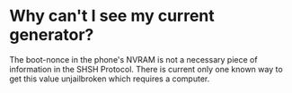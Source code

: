​
# Why can't I see my current generator?

The boot-nonce in the phone's NVRAM is not a necessary piece of information in the SHSH Protocol. There is current only one known way to get this value unjailbroken which requires a computer.
